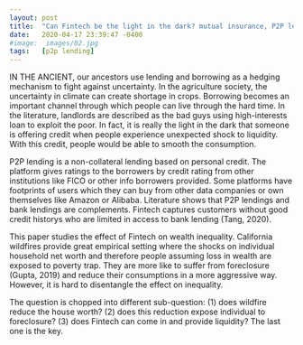 ```yaml
---
layout: post
title:  "Can Fintech be the light in the dark? mutual insurance, P2P lending, and inequality "
date:   2020-04-17 23:39:47 -0400
#image:  images/02.jpg
tags:   [p2p lending]
---
```

IN THE ANCIENT, our ancestors use lending and borrowing as a hedging mechanism to fight against uncertainty. In the agriculture society, the uncertainty in climate can create shortage in crops. Borrowing becomes an important channel through which people can live through the hard time. In the literature, landlords are described as the bad guys using high-interests loan to exploit the poor. In fact, it is really the light in the dark that someone is offering credit when people experience unexpected shock to liquidity. With this credit, people would be able to smooth the consumption. 

P2P lending is a non-collateral lending based on personal credit. The platform gives ratings to the borrowers by credit rating from other institutions like FICO or other info borrowers provided. Some platforms have footprints of users which they can buy from other data companies or own themselves like Amazon or Alibaba. Literature shows that P2P lendings and bank lendings are complements. Fintech captures customers without good credit historys who are limited in access to bank lending (Tang, 2020).

This paper studies the effect of Fintech on wealth inequality. California wildfires provide great empirical setting where the shocks on individual household net worth and therefore people assuming loss in wealth are exposed to poverty trap. They are more like to suffer from foreclosure (Gupta, 2019) and reduce their consumptions in a more aggressive way. However, it is hard to disentangle the effect on inequality.

The question is chopped into different sub-question: (1) does wildfire reduce the house worth? (2) does this reduction expose individual to foreclosure? (3) does Fintech can come in and provide liquidity? The last one is the key.